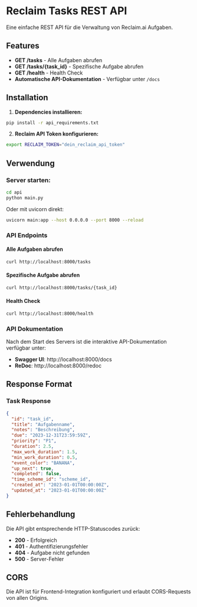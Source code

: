 # Reclaim Tasks REST API

Eine einfache REST API für die Verwaltung von Reclaim.ai Aufgaben.

## Features

- **GET /tasks** - Alle Aufgaben abrufen
- **GET /tasks/{task_id}** - Spezifische Aufgabe abrufen
- **GET /health** - Health Check
- **Automatische API-Dokumentation** - Verfügbar unter `/docs`

## Installation

1. **Dependencies installieren:**
```bash
pip install -r api_requirements.txt
```

2. **Reclaim API Token konfigurieren:**
```bash
export RECLAIM_TOKEN="dein_reclaim_api_token"
```

## Verwendung

### Server starten:
```bash
cd api
python main.py
```

Oder mit uvicorn direkt:
```bash
uvicorn main:app --host 0.0.0.0 --port 8000 --reload
```

### API Endpoints

#### Alle Aufgaben abrufen
```bash
curl http://localhost:8000/tasks
```

#### Spezifische Aufgabe abrufen
```bash
curl http://localhost:8000/tasks/{task_id}
```

#### Health Check
```bash
curl http://localhost:8000/health
```

### API Dokumentation

Nach dem Start des Servers ist die interaktive API-Dokumentation verfügbar unter:
- **Swagger UI**: http://localhost:8000/docs
- **ReDoc**: http://localhost:8000/redoc

## Response Format

### Task Response
```json
{
  "id": "task_id",
  "title": "Aufgabenname",
  "notes": "Beschreibung",
  "due": "2023-12-31T23:59:59Z",
  "priority": "P1",
  "duration": 2.5,
  "max_work_duration": 1.5,
  "min_work_duration": 0.5,
  "event_color": "BANANA",
  "up_next": true,
  "completed": false,
  "time_scheme_id": "scheme_id",
  "created_at": "2023-01-01T00:00:00Z",
  "updated_at": "2023-01-01T00:00:00Z"
}
```

## Fehlerbehandlung

Die API gibt entsprechende HTTP-Statuscodes zurück:

- **200** - Erfolgreich
- **401** - Authentifizierungsfehler
- **404** - Aufgabe nicht gefunden
- **500** - Server-Fehler

## CORS

Die API ist für Frontend-Integration konfiguriert und erlaubt CORS-Requests von allen Origins.
